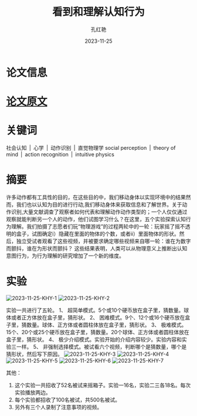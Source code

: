 ﻿---
title: 看到和理解认知行为
author: 孔红艳
date: 2023-11-25
showDate: true
showTOC: true
---
# 论文信息

# [论文原文](../Source_Files/2023-11-25-KHY.pdf)
# 关键词
社会认知 | 心学 | 动作识别 | 直觉物理学
social perception | theory of mind | action recognition | intuitive physics

# 摘要
许多动作都有工具性的目的，在这些目的中，我们移动身体以实现环境中的结果然而，我们也以认知为目的进行行动,我们移动身体来获取信息和了解世界。关于动作识别,大量文献调查了观察者如何代表和理解动作动作类型的；一个人仅仅通过观察就能判断另一个人的动作，他们试图学习什么？在这里，五个实验探索认知行为理解。我们拍摄了志愿者们玩“物理游戏”的过程两轮中的一轮：玩家摇了摇不透明的盒子，试图确定i）隐藏在里面的物体的个数，或者ii）里面物体的形状。然后，独立受试者观看了这些视频，并被要求确定哪些视频来自哪一轮：谁在为数字而颤抖，谁在为形状而颤抖？
这些结果表明，人类可以从物理意义上推断出认知意图行为，为行为理解的研究增加了一个新的维度。
# 实验
![2023-11-25-KHY-1](../Supporting_Information/2023-11-25-KHY-1.png)
![2023-11-25-KHY-2](../Supporting_Information/2023-11-25-KHY-2.png)

 实验一共进行了五轮。
1、 超简单模式。5个或10个硬币放在盒子里，猜数量。球体或者正方体放在盒子里，猜形状。
2、 困难模式。9个、12个或16个硬币放在盒子里，猜数量。球体、正方体或者圆柱体放在盒子里，猜形状。
3、 极难模式。15个、20个或25个硬币放在盒子里，猜数量。20个球体、正方体或者圆柱体放在盒子里，猜形状。
4、 极少介绍模式。实验开始的介绍内容较少。实验内容和实验三一样。
5、 非强制选择模式。被试看六个视频，判断哪个是猜数量，哪个是猜形状，然后写下原因。
![2023-11-25-KHY-3](../Supporting_Information/2023-11-25-KHY-3.png)
![2023-11-25-KHY-4](../Supporting_Information/2023-11-25-KHY-4.png)
![2023-11-25-KHY-5](../Supporting_Information/2023-11-25-KHY-5.png)
![2023-11-25-KHY-6](../Supporting_Information/2023-11-25-KHY-6.png)
![2023-11-25-KHY-7](../Supporting_Information/2023-11-25-KHY-7.png)

其他：
1. 这个实验一共招收了52名被试来摇箱子。实验一16名，实验二三各18名。每次实验播放两边。
2. 每个实验都招收了100名被试，共500名被试。
3. 另外有三个人录制了注意事项的视频。

